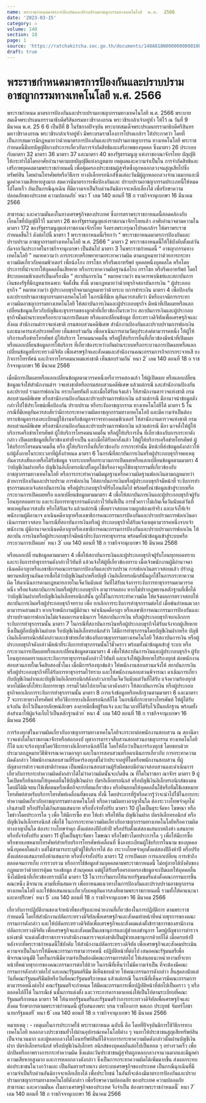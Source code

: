 ```yaml
---
name: พระราชกำหนดมาตรการป้องกันและปราบปรามอาชญากรรมทางเทคโนโลยี  พ.ศ.  2566
date: '2023-03-15'
category: ก
volume: 140
section: 18
page: 1
source: 'https://ratchakitcha.soc.go.th/documents/140A018N0000000000100.pdf'
draft: true
---
```


# พระราชกำหนดมาตรการป้องกันและปราบปรามอาชญากรรมทางเทคโนโลยี  พ.ศ.  2566

พระราชกำหนด มาตรการป้องกันและปราบปรามอาชญากรรมทางเทคโนโลยี พ.ศ. 2566 พระบาทสมเด็จพระปรเมนทรรามาธิบดีศรีสินทรมหาวชิราลงกรณ พระวชิรเกล้าเจ้าอยู่หัว ให้ไว้ ณ วันที่ 9 มีนาคม พ.ศ. 25 6 6 เป็นปีที่ 8 ในรัชกาลปัจจุบัน พระบาทสมเด็จพระปรเมนทรรามาธิบดีศรีสินทรมหาวชิราลงกรณ พระวชิรเกล้าเจ้าอยู่หัว มีพระบรมราชโองการโปรดเกล้าฯ ให้ประกาศว่า โดยที่เป็นการสมควรมีกฎหมายว่าด้วยมาตรการป้องกันและปราบปรามอาชญากรรม ทางเทคโนโลยี พระราชกำหนดนี้มีบทบัญญัติบางประการเกี่ยวกับการจำกัดสิทธิและเสรีภาพของบุคคล ซึ่งมาตรา 26 ประกอบกับมาตรา 32 มาตรา 36 มาตรา 37 และมาตรา 40 ของรัฐธรรมนูญ แห่งราชอาณาจักรไทย บัญญัติให้กระทำได้โดยอาศัยอำนาจตามบทบัญญัติแห่งกฎหมาย เหตุผลและความจำเป็นใน การจำกัดสิทธิและเสรีภาพบุคคลตามพระราชกำหนดนี้ เพื่อคุ้มครองประชาชนผู้สุจริตซึ่งถูกหลอกลวงจนสูญเสียไปซึ่งทรัพย์สิน โดยผ่านโทรศัพท์หรือวิธีการ ทางอิเล็กทรอนิกส์ซึ่งแต่ละวันมีผู้ถูกหลอกลวงจำนวนมากและมีมูลค่าความเสียหายสูงมาก สมควรมีมาตรการเพื่อป้องกันและ ปราบปรามอาชญากรรมประเภทนี้ให้หมดไปโดยเร็ว อันเป็นกรณีฉุกเฉิน ที่มีความจาเป็นรีบด่วนอันมิอาจจะหลีกเลี่ยงได้ เพื่อรักษาความปลอดภัยของประเทศ ความปลอดภัย ้ หนา 1 ่ เลม 140 ตอนที่ 18 ก ราชกิจจานุเบกษา 16 มีนาคม 2566

สาธารณะ และความมั่นคงในทางเศรษฐกิจของประเทศ ซึ่งการตราพระราชกาหนดนี้สอดคล้องกับ เงื่อนไขที่บัญญัติไว้ใ นมาตรา 26 ของรัฐธรรมนูญแห่งราชอาณาจักรไทยแล้ว อาศัยอำนาจตามความในมาตรา 172 ของรัฐธรรมนูญแห่งราชอาณาจักรไทย จึงทรงพระกรุณาโปรดเกล้าฯ ให้ตราพระราชกำหนดขึ้นไว้ ดังต่อไปนี้ มาตรา 1 พระราชกาหนดนี้เรียกว่า “ พระราชกาหนดมาตรการป้องกันและปราบปราม อาชญากรรมทำงเทคโนโลยี พ.ศ. 2566 ” มาตรา 2 พระราชกาหนดนี้ให้ใช้บังคับตั้งแต่วันถัดจากวันประกาศในราชกิจจานุเบกษา เป็นต้นไป มาตรา 3 ในพระราชกำหนดนี้ “ อาชญากรรมทางเทคโนโลยี ” หมายความว่า การกระทาหรือพยายามกระทาความผิด ตามกฎหมายว่าด้วยการกระทาความผิดเกี่ยวกับคอมพิวเตอร์ เพื่อฉ้อโกง กรรโชก หรือรีดเอาทรัพย์ บุคคลหนึ่งบุคคลใด หรือโดยประการที่น่าจะทาให้บุคคลอื่นเสียหาย หรือกระทาความผิดฐานฉ้อโกง กรรโชก หรือรีดเอาทรัพย์ โดยใ ช้ระบบคอมพิวเตอร์เป็นเครื่องมือ “ สถาบันการเงิน ” หมายความว่า ธนาคารพาณิชย์และสถาบันการเงินของรัฐที่มีกฎหมายเฉพาะ จัดตั้งขึ้น ทั้งนี้ ตามกฎหมายว่าด้วยธุรกิจสถาบันการเงิน “ ผู้ประกอบธุรกิจ ” หมายความว่า ผู้ประกอบธุรกิจตามกฎหมายว่าด้วยระบ บการชำระเงิน มาตรา 4 เพื่อป้องกันและปราบปรามอาชญากรรมทางเทคโนโลยี ในกรณีที่มีเห ตุอันควรสงสัยว่า มีหรืออาจมีการกระทาความผิดอาชญากรรมทางเทคโนโลยี ให้สถาบันการเงินและผู้ประกอบธุรกิจ มีหน้าที่เปิดเผยหรือแลกเปลี่ยนข้อมูลเกี่ยวกับบัญชีและธุรกรรมของลูกค้าที่เกี่ยวข้องในระหว่าง สถาบันการเงินและผู้ประกอบธุรกิจนั้นผ่านระบบหรือกระบวนการเปิดเผย หรือแลกเปลี่ยนข้อมูล ที่กระทรวงดิจิทัลเพื่อเศรษฐกิจและสังคม สำนักงานตำรวจแห่งชาติ กรมสอบสวนคดีพิเศษ สำนักงานป้องกันและปราบปรามการฟอกเงิน และธนาคารแห่งประเทศไทย เห็นชอบร่วมกัน เพื่อดาเนินการตามวัตถุประสงค์ตามวรรคหนึ่ง ให้ผู้ให้บริการเครือข่ายโทรศัพท์ ผู้ให้บริการ โทรคมนาคมอื่น หรือผู้ให้บริการอื่นที่เกี่ยวข้องมีหน้าที่เปิดเผยหรือแลกเปลี่ยนข้อมูลการให้บริการ ที่เกี่ยวข้องระหว่างกันผ่านระบบหรือกระบวนการเปิดเผยหรือแลกเปลี่ยนข้อมูลที่กระทรวงดิจิทัล เพื่อเศรษฐกิจและสังคมและสำนักงานคณะกรรมการกิจการกระจายเสี ยง กิจการโทรทัศน์ และกิจการโทรคมนาคมแห่งชาติ เห็นชอบร่วมกัน ้ หนา 2 ่ เลม 140 ตอนที่ 18 ก ราชกิจจานุเบกษา 16 มีนาคม 2566

เมื่อมีการเปิดเผยหรือแลกเปลี่ยนข้อมูลตามวรรคหนึ่งหรือวรรคสองแล้ว ให้ผู้เปิดเผย หรือแลกเปลี่ยนข้อมูลแจ้งให้สำนักงานตำร วจแห่งชาติหรือกรมสอบสวนคดีพิเศษ แล้วแต่กรณี และสำนักงานป้องกันและปราบป รามการฟอกเงิน ทราบโดยทันที และเมื่อได้รับแจ้งแล้ว ให้สานักงานตารวจแห่งชาติ กรมสอบสวนคดีพิเศษ หรือสานักงานป้องกันและปราบปรามการฟอกเงิน แล้วแต่กรณี มีอานาจนำข้อมูลดังกล่าวไปใช้ประโยชน์เพื่อป้องกัน ปราบปราม หรือระงับอาชญากรรม ทางเทคโนโลยีได้ มาตรา 5 ในกรณีที่มีเหตุอันควรสงสัยว่ามีการกระทาความผิดอาชญากรรมทางเทคโนโลยี และมีความจำเป็นต้องทราบข้อมูลการลงทะเบียนผู้ใช้งานหรือข้อมูลจราจรทางคอมพิวเตอร์ ให้สานักงานตารวจแห่งชาติ กรมสอบสวนคดีพิเศษ หรือสานักงานป้องกันและปราบปรามการฟอกเงิน แล้วแต่กรณี มีอา นาจสั่งให้ผู้ให้บริการเครือข่ายโทรศัพท์ ผู้ให้บริการโทรคมนาคมอื่น หรือผู้ให้บริการอื่น ที่เกี่ยวข้องกับการกระทาดังกล่าว เปิดเผยข้อมูลที่เกี่ยวข้องเท่าที่จาเป็น และเมื่อได้รับคาสั่งแล้ว ให้ผู้ให้บริการเครือข่ายโทรศัพท์ ผู้ให้บริการโทรคมนาคมอื่น หรือ ผู้ให้บริการอื่นที่เกี่ยวข้องกับ การกระทำนั้น มีหน้าที่ส่งข้อมูลดังกล่าวให้แก่ผู้สั่งภายในระยะเวลาที่ผู้สั่งกำหนด มาตรา 6 ในกรณีที่สถาบันการเงินหรือผู้ประกอบธุรกิจพบเหตุอันควรสงสัยเองหรือได้รับข้อมูล จากระบบหรือกระบวนการเปิดเผยหรือแลกเปลี่ยนข้อมูลตามมาตรา 4 ว่าบัญชีเงินฝากหรือ บัญชีเงินอิเล็กทรอนิกส์ใดถูกใช้หรืออาจถูกใช้ทาธุรกรรมที่เกี่ยวข้องกับอาชญากรรมทางเทคโนโลยี หรือการกระทำความผิดมูลฐานหรือความผิดฐานฟอกเงินตามกฎหมายว่าด้วยการป้องกันและปราบปราม การฟอกเงิน ให้สถาบันการเงินหรือผู้ประกอบธุรกิจมีหน้าที่ ระงับการทำธุรกรรมและแจ้งสถาบันการเงิน หรือผู้ประกอบธุรกิจที่รับโอนถัดไป พร้อมทั้งนำข้อมูลเข้าสู่ระบบหรือกระบวนการเปิดเผยหรือ แลกเปลี่ยนข้อมูลตามมาตรา 4 เพื่อให้สถาบันการเงินและผู้ประกอบธุรกิจผู้รับโอนทุกทอดทราบ และระงับการทาธุรกรรมดังกล่าวไว้ทันทีเป็น การชั่วคราวไม่เกินเจ็ดวันนับแต่วันที่พบเหตุอันควรสงสัย หรือได้รับแจ้ง แล้วแต่กรณี เพื่อตรวจสอบความถูกต้องแท้จริง และแจ้งให้เจ้าพนักงานผู้มีอานาจ ดาเนินคดีอาญาหรือเลขาธิการคณะกรรมการป้องกันและปราบปรามการฟอกเงินดาเนินการตรวจสอบ ในกรณีที่สถาบันการเงินหรือผู้ ประกอบธุรกิจได้รับแจ้งเหตุตามวรรคหนึ่งจากเจ้าพนักงาน ผู้มีอานาจดาเนินคดีอาญาหรือเลขาธิการคณะกรรมการป้องกันและปราบปรามการฟอกเงิน ให้สถาบัน การเงินหรือผู้ประกอบธุรกิจมีหน้าที่ระงับการทาธุรกรรม พร้อมทั้งนำข้อมูลเข้าสู่ระบบหรือกระบวนการเปิดเผย ้ หนา 3 ่ เลม 140 ตอนที่ 18 ก ราชกิจจานุเบกษา 16 มีนาคม 2566

หรือแลกเปลี่ ยนข้อมูลตามมาตรา 4 เพื่อให้สถาบันการเงินและผู้ประกอบธุรกิจผู้รับโอนทุกทอดทราบ และระงับการทำธุรกรรมดังกล่าวไว้ทันที แล้วแจ้งให้ผู้ที่เกี่ยวข้องทราบ เมื่อเจ้าพนักงานผู้มีอำนาจดาเนินคดีอาญาหรือเลขาธิการคณะกรรมการป้องกันและปราบปราม การฟอกเงินตรวจสอบแล้ว ปรำกฏพยานหลักฐานอันควรเชื่อได้ว่าบัญชีเงินฝากหรือบัญชี เงินอิเล็กทรอนิกส์นั้นถูกใช้ในการกระทาความผิด ให้ดาเนินการตามกฎหมายภายในเจ็ดวันนับแต่ วันที่ได้รับแจ้งการระงับการทาธุรกรรมตามวรรคหนึ่ง หรือแจ้งสถาบันการเงินหรือผู้ประกอบธุรกิจ ตามวรรคสอง หากไม่ปรากฏพยานหลักฐานที่เชื่อได้ว่าบัญชีเงินฝากหรือบัญชีเงินอิเล็กทรอนิกส์นั้น ถูกใช้ในการกระทำความผิด ให้แจ้งผลการตรวจสอบให้สถาบันการเงินหรือผู้ประกอบธุรกิจทราบ เพื่อ ยกเลิกการระงับการทำธุรกรรมต่อไป เมื่อพ้นกำหนดเวลาตามวรรคสามแล้ว หากเจ้าพนักงานผู้มีอำนา จดำเนินคดีอาญา หรือเลขาธิการคณะกรรมการป้องกันและปราบปรามการฟอกเงินไม่แจ้งผลการดาเนินการ ให้สถาบันการเงิน หรือผู้ประกอบธุรกิจยกเลิกการระงับการทำธุรกรรมนั้น มาตรา 7 ในกรณีที่สถาบันการเงินหรือผู้ประกอบธุรกิจได้รับแจ้งจากผู้เสียหาย ซึ่งเป็นผู้ถือบัญชีเงินฝากห รือบัญชีเงินอิเล็กทรอนิกส์ว่า ได้มีการทำธุรกรรมโดยบัญชีเงินฝากหรือ บัญชีเงินอิเล็กทรอนิกส์ดังกล่าวและเข้าข่ายเกี่ยวข้องกับอาชญากรรมทางเทคโนโลยี ให้สถาบันการเงิน หรือผู้ประกอบธุรกิจดังกล่าวมีหน้าที่ระงับการทำธุรกรรมนั้นไว้ชั่วคราว พร้อมทั้งนำข้อมูลเข้าสู่ ระบบ หรือกระบวนการเปิดเผยหรือแลกเปลี่ยนข้อมูลตามมาตรา 4 เพื่อให้สถาบันการเงินและผู้ประกอบธุรกิจ ผู้รับโอนทุกทอดทราบและระงับการทาธุรกรรมดังกล่าวไว้ทันที และแจ้งให้ผู้เสียหายไปร้องทุกข์ ต่อพนักงานสอบสวนภายในเจ็ดสิบสองชั่วโมง เมื่อมีการร้องทุกข์แล้ว ให้พนักงานสอบสวนแจ้งให้ สถาบันการเงินหรือผู้ประกอบธุรกิจที่ได้รับการทาธุรกรรมไว้ทราบ และให้พนักงานสอบสวนพิจารณา ดาเนินการเกี่ยวกับบัญชีเงินฝากและบัญชีเงินอิเล็กทรอนิกส์ดังกล่าวภายในเจ็ดวันนับแต่วันที่ได้รับ แจ้งความร้องทุกข์ หากไม่มีคาสั่งให้ระงับการทาธุร กรรมไว้ต่อไปภายในเวลาดังกล่าว ให้สถาบันการเงิน หรือผู้ประกอบธุรกิจยกเลิกการระงับการทำธุรกรรมนั้น มาตรา 8 การแจ้งข้อมูลหรือหลักฐานตามมาตรา 6 และมาตรา 7 จะกระทาทางโทรศัพท์ หรือวิธีการทางอิเล็กทรอนิกส์ก็ได้ ในกรณีที่กระทาทางโทรศัพท์ ให้ผู้ได้รับแจ้งบัน ทึกไว้เป็นลายลักษณ์อักษร ลงลายมือชื่อผู้รับแจ้ง และวันเวลาที่ได้รับไว้เป็นหลักฐาน พร้อมทั้งส่งสำเนาให้ผู้แจ้งเก็บไว้เป็นหลักฐานด้วย ้ หนา 4 ่ เลม 140 ตอนที่ 18 ก ราชกิจจานุเบกษา 16 มีนาคม 2566

การร้องทุกข์ในความผิดเกี่ยวกับอาชญากรรมทางเทคโนโลยีจะกระทาต่อพนักงานสอบสวน ณ สถานีตารวจแห่งใดในราชอาณาจักรหรือต่อกองบั ญชาการตารวจสืบสวนสอบสวนอาชญากรรม ทางเทคโนโลยีก็ได้ และจะร้องทุกข์โดยวิธีการทางอิเล็กทรอนิกส์ก็ได้ โดยให้ถือว่าเป็นการร้องทุกข์ โดยชอบด้วยประมวลกฎหมายวิธีพิจารณาความอาญา และในการสอบสวนหรือดาเนินการเกี่ยวกับ การกระทาความผิดดังกล่าว ให้พนักงานสอบสวนที่รับคาร้องทุกข์ไม่ว่าประจาอยู่ที่ใดหรือพนักงานสอบสวน ที่ผู้บัญชาการตำรวจแห่งชาติกำหนด เป็นพนักงานสอบสวนผู้รับผิดชอบมีอำนาจสอบสวนและดำเนินการ เกี่ยวกับการกระทำความผิดดังกล่าวได้ไม่ว่าความผิดนั้นจะเกิดขึ้น ณ ที่ใดในราชอา ณาจักร มาตรา 9 ผู้ใดเปิดหรือยินยอมให้บุคคลอื่นใช้บัญชีเงินฝาก บัตรอิเล็กทรอนิกส์ หรือบัญชีเงินอิเล็กทรอนิกส์ของตน โดยมิได้มีเจตนาใช้เพื่อตนหรือเพื่อกิจการที่ตนเกี่ยวข้อง หรือยินยอมให้บุคคลอื่นใช้หรือยืมใช้เลขหมายโทรศัพท์สาหรับบริการโทรศัพท์เคลื่อนที่ของตน ทั้งนี้ โดยประการที่รู้หรือควรรู้ว่าจะนำไปใช้ในการกระทำความผิดเกี่ยวกับอาชญากรรมทางเทคโนโลยี หรือความผิดทางอาญาอื่นใด ต้องระวางโทษจำคุกไม่เกินสามปี หรือปรับไม่เกินสามแสนบาท หรือทั้งจำทั้งปรับ มาตรา 10 ผู้ใดเป็นธุระจัดหา โฆษณา หรือไขข่าวโดยประการใด ๆ เพื่อ ให้มีการซื้อ ขาย ให้เช่า หรือให้ยืม บัญชีเงินฝาก บัตรอิเล็กทรอนิกส์ หรือบัญชีเงินอิเล็กทรอนิกส์ เพื่อใช้ ในการกระทาความผิดเกี่ยวกับอาชญากรรมทางเทคโนโลยีหรือความผิดทางอาญาอื่นใด ต้องระวางโทษจำคุก ตั้งแต่สองปีถึงห้าปี หรือปรับตั้งแต่สองแสนบาทถึงห้า แสนบาท หรือทั้งจำทั้งปรับ มาตรา 11 ผู้ใดเป็นธุระจัดหา โฆษณา หรือไขข่าวโดยประการใด ๆ เพื่อให้มีการซื้อ หรือขายเลขหมายโทรศัพท์สำหรับบริการโทรศัพท์เคลื่อนที่ ซึ่งลงทะเบียนผู้ใช้บริการในนาม ของบุคคลหนึ่งบุคคลใดแล้ว แต่ไม่สามารถระบุตัวผู้ใช้บริการได้ ต้อ งระวางโทษจำคุกตั้งแต่สองปีถึงห้าปี หรือปรับตั้งแต่สองแสนบาทถึงห้าแสนบาท หรือทั้งจำทั้งปรับ มาตรา 12 การเปิดเผย การแลกเปลี่ยน การเข้าถึง ตลอดจนการเก็บ การรวบรวม หรือการใช้ข้อมูลส่วนบุคคลตามพระราชกาหนดนี้ ไม่อยู่ภายใต้บังคับของกฎหมายว่าด้วยการคุ้มค รองข้อมูล ส่วนบุคคล แต่ผู้ได้รับหรือครอบครองข้อมูลจะเปิดเผยให้บุคคลอื่นซึ่งไม่มีหน้าที่เกี่ยวข้องทราบมิได้ มาตรา 13 ในวาระเริ่มแรกให้นายกรัฐมนตรีแต่งตั้งคณะกรรมการขึ้นคณะหนึ่ง มีจานวน ตามที่เห็นสมควร เพื่อกาหนดแนวทางในการป้องกันและปราบปรามอาชญากรรมทางเทคโนโลยี และให้ข้อเสนอแนะเกี่ยวกับเหตุอันควรสงสัยตามพระราชกาหนดนี้ รวมทั้งให้คาแนะนาและคาปรึกษา ้ หนา 5 ่ เลม 140 ตอนที่ 18 ก ราชกิจจานุเบกษา 16 มีนาคม 2566

เกี่ยวกับการปฏิบัติงานของเจ้าหน้าที่ของรัฐและหน่วยงานที่เกี่ยวข้องในการปฏิบัติการ ตามพระราชกำหนดนี้ โดยให้สำนักงานปลัดกระทรวงดิจิทัลเพื่อเศรษฐกิจและสังคมทำหน้าที่หน่วยธุรการของคณะกรรมการดังกล่าว และให้ปลัดกระทรวงดิจิทัลเพื่อเศรษฐกิจและสังคมแต่งตั้งข้าราชการของสานักงานปลัดกระทรวงดิจิทัล เพื่อเศรษฐกิจและสังคมเป็นเลขานุการและผู้ช่วยเลขำนุการ โดยผู้บัญชาการตำรวจแห่งชาติ จะแต่งตั้งข้าราชการจากสำนักงานตารวจแห่งชาติเป็นผู้ช่วยเลขานุการด้วยก็ได้ เมื่อครบห้าปีหลังจากที่พระราชกำหนดนี้ใช้บังคับ ให้สำนักงานปลัดกระทรวงดิจิทัล เพื่อเศรษฐกิจและสังคมประเมินความจาเป็นในการให้มีคณะกรรมการตามวรรคหนึ่ งปฏิบัติหน้าที่ต่อไป เสนอคณะรัฐมนตรีเพื่อพิจารณาอนุมัติ โดยในกรณีมีความจำเป็นต้องมีคณะกรรมการต่อไป ให้เสนอแนะหน่วยงานที่จะทาหน้าที่หน่วยธุรการของคณะกรรมการต่อไปด้วย ในกรณีที่เห็นว่าไม่มีความจำเป็น ที่จะต้องมีคณะกรรมการดังกล่าวต่อไป และคณะรัฐมนตรีมีม ติเห็นชอบด้วย ให้คณะกรรมการดังกล่าว สิ้นสุดลงนับแต่วันที่คณะรัฐมนตรีมีมติหรือวันที่คณะรัฐมนตรีกาหนด แล้วแต่กรณี ในกรณีที่เห็นควรมีคณะกรรมการตามวรรคหนึ่งต่อไป คณะรัฐมนตรีจะกำหนด ให้มีคณะกรรมการเพื่อปฏิบัติหน้าที่ต่อไปเป็นคราว ๆ หรือตลอดไปก็ได้ ในกรณีเช่ นนั้นการแต่งตั้ง และวาระการดารงตาแหน่งให้เป็นไปตามระเบียบที่คณะรัฐมนตรีกาหนด มาตรา 14 ให้นายกรัฐมนตรีและรัฐมนตรีว่าการกระทรวงดิจิทัลเพื่อเศรษฐกิจและสังคม รักษาการตามพระราชกำหนดนี้ ผู้รับสนองพระ บรม ราชโองการ พลเอก ประยุทธ์ จันทร์โอชา นายกรัฐมนตรี ้ หนา 6 ่ เลม 140 ตอนที่ 18 ก ราชกิจจานุเบกษา 16 มีนาคม 2566

หมายเหตุ : - เหตุผลในการประกาศใช้ พระราชกาหนด ฉบับนี้ คือ โดยที่ปัจจุบันมีการใช้วิธีการทางเทคโนโลยี หลอกลวงประชาชนทั่วไปผ่านอุปกรณ์เทคโนโลยีต่าง ๆ จนทาให้ประชาชนสูญเสียทรัพย์สินเป็นจานวนมาก และผู้หลอกลวงได้โอนทรัพย์สินที่ได้จากการกระทาความผิดดังกล่าวนั้นผ่านบัญชีเงินฝาก บัตรอิเล็กทรอนิกส์ หรือบัญชีเงินอิเล็กทร อนิกส์ของบุคคลอื่นต่อไปเป็นทอด ๆ อย่างรวดเร็ว เพื่อปกปิดหรืออาพรางการกระทำความผิด ซึ่งแต่ละวันประชาชนผู้สุจริตถูกหลอกลวงจานวนมากและมีมูลค่าความเสียหายสูงมาก และการหลอกลวงดังกล่าว ซึ่งเป็นการกระทาความผิดได้เพิ่มมากขึ้น ส่งผลกระทบต่อประชาชนในวงกว้างและ เป็นอันตรายร้ายแรง ต่อระบบเศรษฐกิจของประเทศ เป็นกรณีฉุกเฉินที่มีความจำเป็นรีบด่วนอันมิอาจจะหลีกเลี่ยงได้ เพื่อประโยชน์ ในอันที่จะต้องมีมาตรการป้องกันและปราบปรามอาชญากรรมทางเทคโนโลยีดังกล่าว เพื่อรักษาความปลอดภัย ของประเทศ ความปลอดภัยสาธารณะ และความมั่นค งในทางเศรษฐกิจของประเทศ จึงจำเป็น ต้องตราพระราชกำหนดนี้ ้ หนา 7 ่ เลม 140 ตอนที่ 18 ก ราชกิจจานุเบกษา 16 มีนาคม 2566
